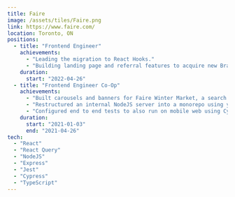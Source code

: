 ```yaml
---
title: Faire
image: /assets/tiles/Faire.png
link: https://www.faire.com/
location: Toronto, ON
positions:
  - title: "Frontend Engineer"
    achievements:
      - "Leading the migration to React Hooks."
      - "Building landing page and referral features to acquire new Brands."
    duration:
      start: "2022-04-26"
  - title: "Frontend Engineer Co-Op"
    achievements:
      - "Built carousels and banners for Faire Winter Market, a search component for editing preorders, and prompts for fixing cart issues."
      - "Restructured an internal NodeJS server into a monorepo using yarn workspaces to add a frontend for triggering actions manually."
      - "Configured end to end tests to also run on mobile web using Cypress to increase test coverage."
    duration:
      start: "2021-01-03"
      end: "2021-04-26"
tech:
  - "React"
  - "React Query"
  - "NodeJS"
  - "Express"
  - "Jest"
  - "Cypress"
  - "TypeScript"
---
```

